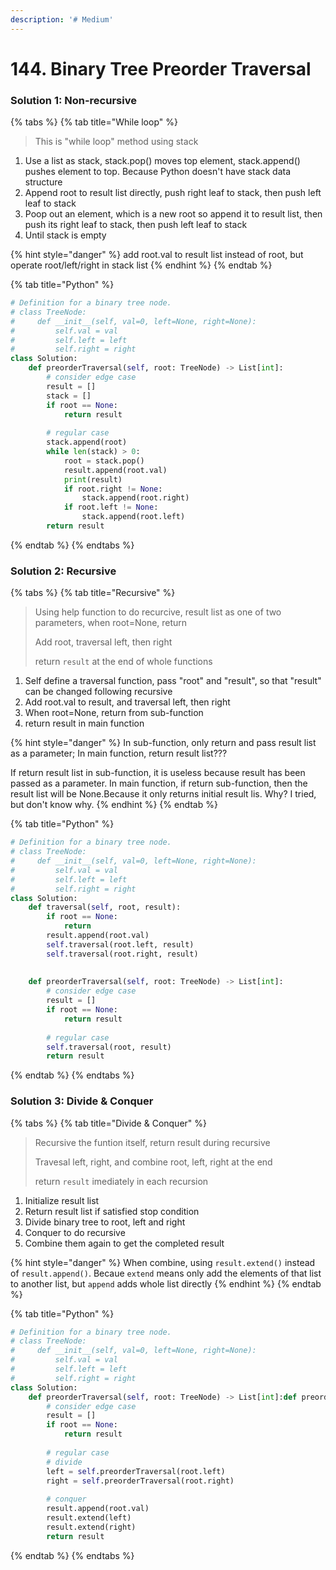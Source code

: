 ```yaml
---
description: '# Medium'
---
```


# 144. Binary Tree Preorder Traversal

### Solution 1: Non-recursive

{% tabs %}
{% tab title="While loop" %}
> This is "while loop" method using stack

1. Use a list as stack, stack.pop\(\) moves top element, stack.append\(\) pushes element to top. Because Python doesn't have stack data structure
2. Append root to result list directly, push right leaf to stack, then push left leaf to stack
3. Poop out an element, which is a new root so append it to result list, then push its right leaf to stack, then push left leaf to stack
4. Until stack is empty

{% hint style="danger" %}
add root.val to result list instead of root, but operate root/left/right in stack list
{% endhint %}
{% endtab %}

{% tab title="Python" %}
```python
# Definition for a binary tree node.
# class TreeNode:
#     def __init__(self, val=0, left=None, right=None):
#         self.val = val
#         self.left = left
#         self.right = right
class Solution:
    def preorderTraversal(self, root: TreeNode) -> List[int]:
        # consider edge case
        result = []
        stack = []
        if root == None:
            return result
        
        # regular case
        stack.append(root)
        while len(stack) > 0:
            root = stack.pop()
            result.append(root.val)
            print(result)
            if root.right != None:
                stack.append(root.right)
            if root.left != None:
                stack.append(root.left)
        return result
```
{% endtab %}
{% endtabs %}

### Solution 2: Recursive

{% tabs %}
{% tab title="Recursive" %}
> Using help function to do recurcive, result list as one of two parameters, when root=None, return
>
> Add root, traversal left, then right
>
> return `result` at the end of whole functions

1. Self define a traversal function, pass "root" and "result", so that "result" can be changed following recursive
2. Add root.val to result, and traversal left, then right
3. When root=None, return from sub-function
4. return result in main function

{% hint style="danger" %}
In sub-function, only return and pass result list as a parameter; In main function, return result list???

If return result list in sub-function, it is useless because result has been passed as a parameter. In main function, if return sub-function, then the result list will be None.Because it only returns initial result lis. Why? I tried, but don't know why.
{% endhint %}
{% endtab %}

{% tab title="Python" %}
```python
# Definition for a binary tree node.
# class TreeNode:
#     def __init__(self, val=0, left=None, right=None):
#         self.val = val
#         self.left = left
#         self.right = right
class Solution:    
    def traversal(self, root, result):
        if root == None:
            return 
        result.append(root.val)
        self.traversal(root.left, result)
        self.traversal(root.right, result)
        
        
    def preorderTraversal(self, root: TreeNode) -> List[int]:
        # consider edge case
        result = []
        if root == None:
            return result
        
        # regular case
        self.traversal(root, result)
        return result
```
{% endtab %}
{% endtabs %}

### Solution 3: Divide & Conquer

{% tabs %}
{% tab title="Divide & Conquer" %}
> Recursive the funtion itself, return result during recursive
>
> Travesal left, right, and combine root, left, right at the end
>
> return `result` imediately in each recursion

1. Initialize result list
2. Return result list if satisfied stop condition
3. Divide binary tree to root, left and right
4. Conquer to do recursive
5. Combine them again to get the completed result

{% hint style="danger" %}
When combine, using `result.extend()` instead of `result.append()`. Becaue `extend` means only add the elements of that list to another list, but `append` adds whole list directly
{% endhint %}
{% endtab %}

{% tab title="Python" %}
```python
# Definition for a binary tree node.
# class TreeNode:
#     def __init__(self, val=0, left=None, right=None):
#         self.val = val
#         self.left = left
#         self.right = right
class Solution:
    def preorderTraversal(self, root: TreeNode) -> List[int]:def preorderTraversal(self, root: TreeNode) -> List[int]:
        # consider edge case
        result = []
        if root == None:
            return result
        
        # regular case
        # divide
        left = self.preorderTraversal(root.left)
        right = self.preorderTraversal(root.right)
        
        # conquer
        result.append(root.val)
        result.extend(left)
        result.extend(right)
        return result
```
{% endtab %}
{% endtabs %}



